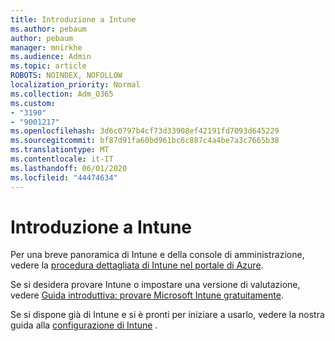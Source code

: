 ```yaml
---
title: Introduzione a Intune
ms.author: pebaum
author: pebaum
manager: mnirkhe
ms.audience: Admin
ms.topic: article
ROBOTS: NOINDEX, NOFOLLOW
localization_priority: Normal
ms.collection: Adm_O365
ms.custom:
- "3190"
- "9001217"
ms.openlocfilehash: 3d6c0797b4cf73d33908ef42191fd7093d645229
ms.sourcegitcommit: bf87d91fa60bd961bc6c887c4a4be7a3c7665b38
ms.translationtype: MT
ms.contentlocale: it-IT
ms.lasthandoff: 06/01/2020
ms.locfileid: "44474634"
---
```

# <a name="getting-started-with-intune"></a>Introduzione a Intune

Per una breve panoramica di Intune e della console di amministrazione, vedere la [procedura dettagliata di Intune nel portale di Azure](https://docs.microsoft.com/intune/fundamentals/tutorial-walkthrough-intune-portal).

Se si desidera provare Intune o impostare una versione di valutazione, vedere [Guida introduttiva: provare Microsoft Intune gratuitamente](https://docs.microsoft.com/intune/fundamentals/free-trial-sign-up).

Se si dispone già di Intune e si è pronti per iniziare a usarlo, vedere la nostra guida alla [configurazione di Intune](https://docs.microsoft.com/intune/fundamentals/setup-steps) . 